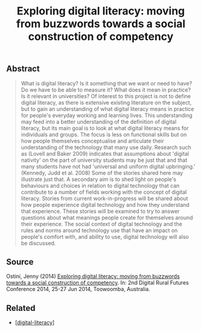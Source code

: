﻿---
backlinks:
- title: Digital Literacy
  url: /sense/Learning/digital-literacy.html
title: 'Exploring digital literacy: moving from buzzwords towards a social construction
  of competency'
---
## Abstract

> What is digital literacy? Is it something that we want or need to have? Do we have to be able to measure it? What does it mean in practice? Is it relevant in universities? Of interest to this project is not to define digital literacy, as there is extensive existing literature on the subject, but to gain an understanding of what digital literacy means in practice for people's everyday working and learning lives. This understanding may feed into a better understanding of the definition of digital literacy, but its main goal is to look at what digital literacy means for individuals and groups. The focus is less on functional skills but on how people themselves conceptualise and articulate their understanding of the technology that many use daily. Research such as (Lovell and Baker 2009) indicates that assumptions about 'digital nativity' on the part of university students may be just that and that many students have not had 'universal and uniform digital upbringing.' (Kennedy, Judd et al. 2008) Some of the stories shared here may illustrate just that.
> A secondary aim is to shed light on people's behaviours and choices in relation to digital technology that can contribute to a number of fields working with the concept of digital literacy. Stories from current work-in-progress will be shared about how people experience digital technology and how they understand that experience. These stories will be examined to try to answer questions about what meanings people create for themselves around their experience. The social context of digital technology and the rules and norms around technology use that have an impact on people's comfort with, and ability to use, digital technology will also be discussed.

## Source

Ostini, Jenny (2014) [Exploring digital literacy: moving from buzzwords towards a social construction of competency](https://eprints.usq.edu.au/25769/). In: 2nd Digital Rural Futures Conference 2014, 25-27 Jun 2014, Toowoomba, Australia.

## Related 

- [[digital-literacy]]


[//begin]: # "Autogenerated link references for markdown compatibility"
[digital-literacy]: ../Learning/digital-literacy "Digital Literacy"
[//end]: # "Autogenerated link references"